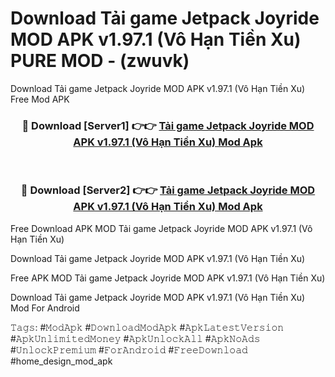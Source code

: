 # Download Tải game Jetpack Joyride MOD APK v1.97.1 (Vô Hạn Tiền Xu) PURE MOD - (zwuvk)
Download Tải game Jetpack Joyride MOD APK v1.97.1 (Vô Hạn Tiền Xu) Free Mod APK

<div align="center">
<h3>🔴 Download [Server1] 👉👉 <a href="https://apk-comot.site?title=Tải_game_Jetpack_Joyride_MOD_APK_v1.97.1_(Vô_Hạn_Tiền_Xu)">Tải game Jetpack Joyride MOD APK v1.97.1 (Vô Hạn Tiền Xu) Mod Apk</a></h3><br>

<h3>🔴 Download [Server2] 👉👉 <a href="https://apk-comot.site?title=Tải_game_Jetpack_Joyride_MOD_APK_v1.97.1_(Vô_Hạn_Tiền_Xu)">Tải game Jetpack Joyride MOD APK v1.97.1 (Vô Hạn Tiền Xu) Mod Apk</a></h3>
</div>


Free Download APK MOD Tải game Jetpack Joyride MOD APK v1.97.1 (Vô Hạn Tiền Xu)

Download Tải game Jetpack Joyride MOD APK v1.97.1 (Vô Hạn Tiền Xu) 

Free APK MOD Tải game Jetpack Joyride MOD APK v1.97.1 (Vô Hạn Tiền Xu) 

Download Tải game Jetpack Joyride MOD APK v1.97.1 (Vô Hạn Tiền Xu) Mod For Android

𝚃𝚊𝚐𝚜: #𝙼𝚘𝚍𝙰𝚙𝚔 #𝙳𝚘𝚠𝚗𝚕𝚘𝚊𝚍𝙼𝚘𝚍𝙰𝚙𝚔 #𝙰𝚙𝚔𝙻𝚊𝚝𝚎𝚜𝚝𝚅𝚎𝚛𝚜𝚒𝚘𝚗 #𝙰𝚙𝚔𝚄𝚗𝚕𝚒𝚖𝚒𝚝𝚎𝚍𝙼𝚘𝚗𝚎𝚢 #𝙰𝚙𝚔𝚄𝚗𝚕𝚘𝚌𝚔𝙰𝚕𝚕 #𝙰𝚙𝚔𝙽𝚘𝙰𝚍𝚜 #𝚄𝚗𝚕𝚘𝚌𝚔𝙿𝚛𝚎𝚖𝚒𝚞𝚖 #𝙵𝚘𝚛𝙰𝚗𝚍𝚛𝚘𝚒𝚍 #𝙵𝚛𝚎𝚎𝙳𝚘𝚠𝚗𝚕𝚘𝚊𝚍 #home_design_mod_apk